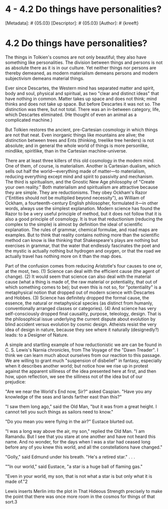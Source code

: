 # 4 - 4.2 Do things have personalities?
[Metadata]: # {05.03}
[Descriptor]: # {05.03}
[Author]: # {kreeft}

# 4.2 Do things have personalities?
The things in Tolkien's cosmos are not only beautiful; they also have something
like personalities. The division between things and persons is not as absolute
there as it is in our culture. Yet neither things nor persons are thereby
demeaned, as modern materialism demeans persons and modern subjectivism demeans
material things.

Ever since Descartes, the Western mind has separated matter and spirit, body
and soul, physical and spiritual, as two "clear and distinct ideas" that have
nothing in common. Matter takes up space and does not think; mind thinks and
does not take up space. But before Descartes it was not so. The distinction was
there, but not total. There was an in-between category, life, which Descartes
eliminated. (He thought of even an animal as a complicated machine.)

But Tolkien restores the ancient, pre-Cartesian cosmology in which things are
not that neat. Even inorganic things like mountains are alive; the distinction
between trees and Ents (thinking, treelike tree herders) is not absolute; and
in general the whole world of things is more personlike, mindlike, spiritlike,
than in the Cartesian machine-universe.

There are at least three killers of this old cosmology in the modern mind. One
of them, of course, is materialism. Another is Cartesian dualism, which sells
out half the world—everything made of matter—to materialism, reducing
everything except mind and spirit to passivity and mechanism. The third is
spiritualism, and the Gnostic New Age philosophy of "Create your own reality."
Both materialism and spiritualism are attractive because they are simple. They
are reductionisms. They obey Ockham's Razor ("Entities should not be multiplied
beyond necessity"), as William of Ockham, a fourteenth-century English
philosopher, formulated it—in other words, always use the simplest explanation.
Modern science has found the Razor to be a very useful principle of method, but
it does not follow that it is also a good principle of cosmology. It is true
that reductionism (reducing the complex to the simple) is almost by definition
the ideal of scientific explanation. The rules of grammar, chemical formulae,
and road maps are examples. But to think that reality contains nothing more
than the scientific method can know is like thinking that Shakespeare's plays
are nothing but exercises in grammar, that the water that endlessly fascinates
the poet and the mystic is actually nothing but hydrogen and oxygen, or that
the road we actually travel has nothing more on it than the map does.

Part of the confusion comes from reducing Aristotle's four causes to one or, at
the most, two. (1) Science can deal with the efficient cause (the agent of
change). (2) It would seem that science can also deal with the material cause
(what a thing is made of, the raw material or potentiality, that out of which
something comes to be); but even this is not so, for "potentiality" is a
metaphysical notion that dropped out of modern science with Descartes and
Hobbes. (3) Science has definitely dropped the formal cause, the essence, the
natural or metaphysical species (as distinct from humanly, conventionally
arranged classes or categories). (4) And science has very self-consciously
dropped final causality, purpose, teleology, design. That is the philosophical
issue underlying the current dispute about evolution by blind accident versus
evolution by cosmic design. Atheists resist the very idea of design in nature,
because they see where it naturally (designedly?) leads: to a Designer of
Nature.

A simple and startling example of how reductionistic we are can be found in C.
S. Lewis's Narnia chronicles, from The Voyage of the "Dawn Treader". I think we
can learn much about ourselves from our reaction to this passage. We are
willing to grant much "suspension of disbelief" in fantasy, especially when it
describes another world; but notice how we rise up in protest against the
apparent silliness of the idea presented here at first, and then how, upon
reflection, we see the silliness not of the idea but of our prejudice:

"Are we near the World's End now, Sir?" asked Caspian. "Have you any knowledge
of the seas and lands farther east than this?"

"I saw them long ago," said the Old Man, "but it was from a great height. I
cannot tell you such things as sailors need to know."

"Do you mean you were flying in the air?" Eustace blurted out.

"I was a long way above the air, my son," replied the Old Man. "I am Ramandu.
But I see that you stare at one another and have not heard this name. And no
wonder, for the days when I was a star had ceased long before any of you knew
this world, and all the constellations have changed."

"Golly," said Edmund under his breath. "He's a retired star." . . .

""In our world," said Eustace, "a star is a huge ball of flaming gas."

"Even in your world, my son, that is not what a star is but only what it is
made of."2

Lewis inserts Merlin into the plot in That Hideous Strength precisely to make
the point that there was once more room in the cosmos for things of that sort.3

